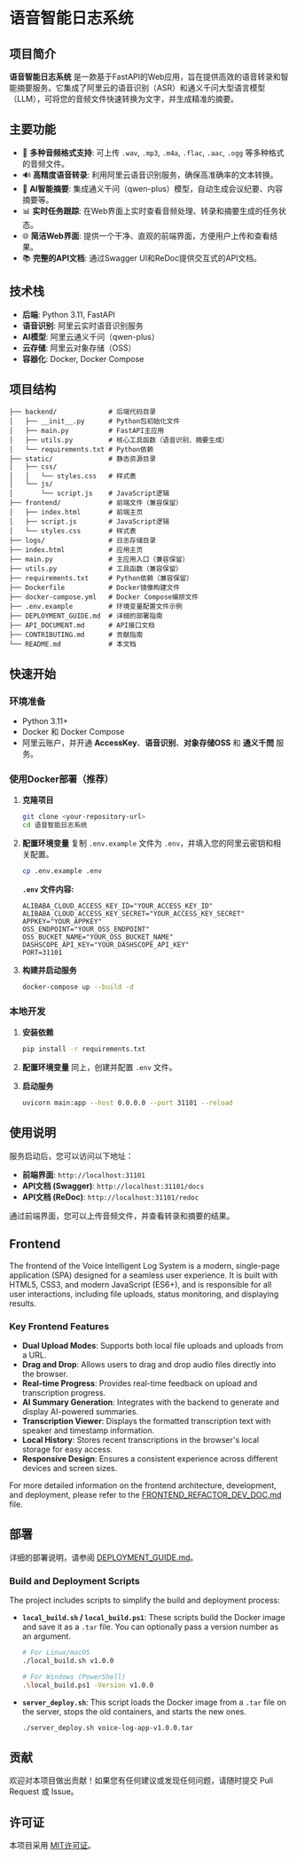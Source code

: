 # 语音智能日志系统

## 项目简介

**语音智能日志系统** 是一款基于FastAPI的Web应用，旨在提供高效的语音转录和智能摘要服务。它集成了阿里云的语音识别（ASR）和通义千问大型语言模型（LLM），可将您的音频文件快速转换为文字，并生成精准的摘要。

## 主要功能

- 🎵 **多种音频格式支持**: 可上传 `.wav`, `.mp3`, `.m4a`, `.flac`, `.aac`, `.ogg` 等多种格式的音频文件。
- 🔊 **高精度语音转录**: 利用阿里云语音识别服务，确保高准确率的文本转换。
- 🤖 **AI智能摘要**: 集成通义千问（qwen-plus）模型，自动生成会议纪要、内容摘要等。
- 📊 **实时任务跟踪**: 在Web界面上实时查看音频处理、转录和摘要生成的任务状态。
- 🌐 **简洁Web界面**: 提供一个干净、直观的前端界面，方便用户上传和查看结果。
- 📚 **完整的API文档**: 通过Swagger UI和ReDoc提供交互式的API文档。

## 技术栈

- **后端**: Python 3.11, FastAPI
- **语音识别**: 阿里云实时语音识别服务
- **AI模型**: 阿里云通义千问（qwen-plus）
- **云存储**: 阿里云对象存储（OSS）
- **容器化**: Docker, Docker Compose

## 项目结构

```
├── backend/             # 后端代码目录
│   ├── __init__.py      # Python包初始化文件
│   ├── main.py          # FastAPI主应用
│   ├── utils.py         # 核心工具函数（语音识别、摘要生成）
│   └── requirements.txt # Python依赖
├── static/              # 静态资源目录
│   ├── css/
│   │   └── styles.css   # 样式表
│   └── js/
│       └── script.js    # JavaScript逻辑
├── frontend/            # 前端文件（兼容保留）
│   ├── index.html       # 前端主页
│   ├── script.js        # JavaScript逻辑
│   └── styles.css       # 样式表
├── logs/                # 日志存储目录
├── index.html           # 应用主页
├── main.py              # 主应用入口（兼容保留）
├── utils.py             # 工具函数（兼容保留）
├── requirements.txt     # Python依赖（兼容保留）
├── Dockerfile           # Docker镜像构建文件
├── docker-compose.yml   # Docker Compose编排文件
├── .env.example         # 环境变量配置文件示例
├── DEPLOYMENT_GUIDE.md  # 详细的部署指南
├── API_DOCUMENT.md      # API接口文档
├── CONTRIBUTING.md      # 贡献指南
└── README.md            # 本文档
```

## 快速开始

### 环境准备

- Python 3.11+
- Docker 和 Docker Compose
- 阿里云账户，并开通 **AccessKey**、**语音识别**、**对象存储OSS** 和 **通义千問** 服务。

### 使用Docker部署（推荐）

1.  **克隆项目**
    ```bash
    git clone <your-repository-url>
    cd 语音智能日志系统
    ```

2.  **配置环境变量**
    复制 `.env.example` 文件为 `.env`，并填入您的阿里云密钥和相关配置。
    ```bash
    cp .env.example .env
    ```

    **`.env` 文件内容:**
    ```
    ALIBABA_CLOUD_ACCESS_KEY_ID="YOUR_ACCESS_KEY_ID"
    ALIBABA_CLOUD_ACCESS_KEY_SECRET="YOUR_ACCESS_KEY_SECRET"
    APPKEY="YOUR_APPKEY"
    OSS_ENDPOINT="YOUR_OSS_ENDPOINT"
    OSS_BUCKET_NAME="YOUR_OSS_BUCKET_NAME"
    DASHSCOPE_API_KEY="YOUR_DASHSCOPE_API_KEY"
    PORT=31101
    ```

3.  **构建并启动服务**
    ```bash
    docker-compose up --build -d
    ```

### 本地开发

1.  **安装依赖**
    ```bash
    pip install -r requirements.txt
    ```

2.  **配置环境变量**
    同上，创建并配置 `.env` 文件。

3.  **启动服务**
    ```bash
    uvicorn main:app --host 0.0.0.0 --port 31101 --reload
    ```

## 使用说明

服务启动后，您可以访问以下地址：

- **前端界面**: `http://localhost:31101`
- **API文档 (Swagger)**: `http://localhost:31101/docs`
- **API文档 (ReDoc)**: `http://localhost:31101/redoc`

通过前端界面，您可以上传音频文件，并查看转录和摘要的结果。

##  Frontend

The frontend of the Voice Intelligent Log System is a modern, single-page application (SPA) designed for a seamless user experience. It is built with HTML5, CSS3, and modern JavaScript (ES6+), and is responsible for all user interactions, including file uploads, status monitoring, and displaying results.

### Key Frontend Features

- **Dual Upload Modes**: Supports both local file uploads and uploads from a URL.
- **Drag and Drop**: Allows users to drag and drop audio files directly into the browser.
- **Real-time Progress**: Provides real-time feedback on upload and transcription progress.
- **AI Summary Generation**: Integrates with the backend to generate and display AI-powered summaries.
- **Transcription Viewer**: Displays the formatted transcription text with speaker and timestamp information.
- **Local History**: Stores recent transcriptions in the browser's local storage for easy access.
- **Responsive Design**: Ensures a consistent experience across different devices and screen sizes.

For more detailed information on the frontend architecture, development, and deployment, please refer to the [FRONTEND_REFACTOR_DEV_DOC.md](FRONTEND_REFACTOR_DEV_DOC.md) file.

## 部署

详细的部署说明，请参阅 [DEPLOYMENT_GUIDE.md](DEPLOYMENT_GUIDE.md)。

### Build and Deployment Scripts

The project includes scripts to simplify the build and deployment process:

- **`local_build.sh` / `local_build.ps1`**: These scripts build the Docker image and save it as a `.tar` file. You can optionally pass a version number as an argument.
  ```bash
  # For Linux/macOS
  ./local_build.sh v1.0.0

  # For Windows (PowerShell)
  .\local_build.ps1 -Version v1.0.0
  ```

- **`server_deploy.sh`**: This script loads the Docker image from a `.tar` file on the server, stops the old containers, and starts the new ones.
  ```bash
  ./server_deploy.sh voice-log-app-v1.0.0.tar
  ```

## 贡献

欢迎对本项目做出贡献！如果您有任何建议或发现任何问题，请随时提交 Pull Request 或 Issue。

## 许可证

本项目采用 [MIT许可证](LICENSE)。